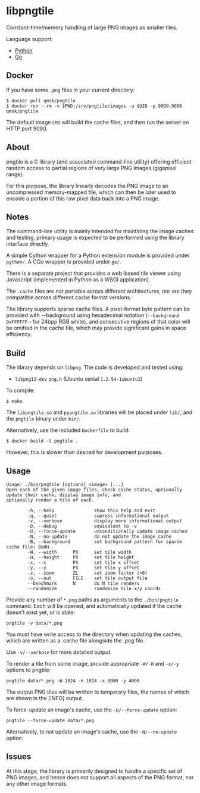# libpngtile

Constant-time/memory handling of large PNG images as smaller tiles.

Language support:

* [Python](python/)
* [Go](go/)

## Docker

If you have some `.png` files in your current directory:

    $ docker pull qmsk/pngtile
    $ docker run --rm -v $PWD:/srv/pngtile/images -u $UID -p 9090:9090 qmsk/pngtile

The default image `CMD` will build the cache files, and then run the server on HTTP port 9090.

## About
pngtile is a C library (and associated command-line utility) offering efficient random access to partial regions of
very large PNG images (gigapixel range).

For this purpose, the library linearly decodes the PNG image to an uncompressed memory-mapped file, which can then
be later used to encode a portion of this raw pixel data back into a PNG image.

## Notes
The command-line utility is mainly intended for maintining the image caches and testing, primary usage is expected
to be performed using the library interface directly.

A simple Cython wrapper for a Python extension module is provided under `python/`. A CGo wrapper is provided under `go/`.

There is a separate project that provides a web-based tile viewer using Javascript (implemented in Python as a
WSGI application).

The `.cache` files are not portable across different architectures, nor are they compatible across different cache
format versions.

The library supports sparse cache files. A pixel-format byte pattern can be provided with --background using
hexadecimal notation (`--background 0xFFFFFF` - for 24bpp RGB white), and consecutive regions of that color will
be omitted in the cache file, which may provide significant gains in space efficiency.

## Build

The library depends on `libpng`. The code is developed and tested using:

* `libpng12-dev` `png.h` (Ubuntu xenial `1.2.54-1ubuntu1`)

To compile:

    $ make

The `libpngtile.so` and `pypngtile.so` libraries will be placed under `lib/`, and the `pngtile` binary under `bin/`.

Alternatively, use the included `Dockerfile` to build:

    $ docker build -t pngtile .

However, this is slower than desired for development purposes.

## Usage

```
Usage: ./bin/pngtile [options] <image> [...]
Open each of the given image files, check cache status, optionally update their cache, display image info, and
optionally render a tile of each.

        -h, --help               show this help and exit
        -q, --quiet              supress informational output
        -v, --verbose            display more informational output
        -D, --debug              equivalent to -v
        -U, --force-update       unconditionally update image caches
        -N, --no-update          do not update the image cache
        -B, --background         set background pattern for sparse cache file: 0xHH..
        -W, --width      PX      set tile width
        -H, --height     PX      set tile height
        -x, --x          PX      set tile x offset
        -y, --y          PX      set tile y offset
        -z, --zoom       ZL      set zoom factor (<0)
        -o, --out        FILE    set tile output file
        --benchmark      N       do N tile renders
        --randomize              randomize tile x/y coords
```


Provide any number of `*.png` paths as arguments to the `./bin/pngtile` command. Each will be opened, and automatically
updated if the cache doesn't exist yet, or is stale:

    pngtile -v data/*.png

You must have write access to the directory when updating the caches, which are written as a .cache file alongside the .png file.

Use `-v/--verbose` for more detailed output.


To render a tile from some image, provide appropriate `-W/-H` and `-x/-y` options to pngtile:

    pngtile data/*.png -W 1024 -H 1024 -x 8000 -y 4000

The output PNG tiles will be written to temporary files, the names of which are shown in the [INFO] output.

To force-update an image's cache, use the `-U/--force-update` option:

    pngtile --force-update data/*.png

Alternatively, to not update an image's cache, use the `-N/--no-update` option.

## Issues
At this stage, the library is primarily designed to handle a specific set of PNG images, and hence does not support
all aspects of the PNG format, nor any other image formats.
